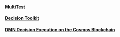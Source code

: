 #### [**MultiTest**](https://github.com/CosmWasm/cw-multi-test)
#### [**Decision Toolkit**](https://github.com/dsntk)
#### [**DMN Decision Execution on the Cosmos Blockchain**](https://depta.medium.com/dmn-decision-execution-on-the-cosmos-blockchain-0d8c76c29e67)

